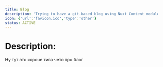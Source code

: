 ```yaml
---
title: Blog
description: 'Trying to have a git-based blog using Nuxt Content module'
icon: {'url':'favicon.ico','type':'other'}
status: ACTIVE
---
```

# Description:
Ну тут это короче типа чето про блог